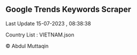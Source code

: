 

## Google Trends Keywords Scraper 
 
Last Update 15-07-2023 , 08:38:38

Country List :
VIETNAM.json



© Abdul Muttaqin 
